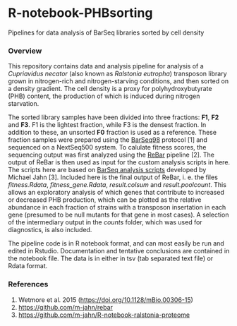 # R-notebook-PHBsorting 

Pipelines for data analysis of BarSeq libraries sorted by cell density

### Overview

This repository contains data and analysis pipeline for analysis of a *Cupriavidus necator* (also known as *Ralstonia eutropha*) transposon library grown in nitrogen-rich and nitrogen-starving conditions, and then sorted on a density gradient. The cell density is a proxy for polyhydroxybutyrate (PHB) content, the production of which is induced during nitrogen starvation. 

The sorted library samples have been divided into three fractions: **F1**, **F2** and **F3**. F1 is the lightest fraction, while F3 is the densest fraction. In addition to these, an unsorted **F0** fraction is used as a reference. These fraction samples were prepared using the [BarSeq98](https://doi.org/10.1128/mBio.00306-15) protocol [1] and sequenced on a NextSeq500 system. To calulate fitness scores, the sequencing output was first analyzed using the [ReBar](https://github.com/m-jahn/rebar) pipeline [2]. The output of ReBar is then used as input for the custom analysis scripts in here. The scripts here are based on [BarSeq analysis scripts](https://github.com/m-jahn/R-notebook-ralstonia-proteome) developed by Michael Jahn [3]. Included here is the final output of ReBar, i. e. the files *fitness.Rdata*, *fitness_gene.Rdata*, *result.colsum* and *result.poolcount*. This allows an exploratory analysis of which genes that contribute to increased or decreased PHB production, which can be plotted as the relative abundance in each fraction of strains with a transposon insertation in each gene (presumed to be null mutants for that gene in most cases).  A selection of the intermediary output in the *counts* folder, which was used for diagnostics, is also included. 

The pipeline code is in R notebook format, and can most easily be run and edited in Rstudio. Documentation and tentative conclusions are contained in the notebook file. The data is in either in tsv (tab separated text file) or Rdata format. 

### References 

1. Wetmore et al. 2015 (https://doi.org/10.1128/mBio.00306-15)
1. https://github.com/m-jahn/rebar
1. https://github.com/m-jahn/R-notebook-ralstonia-proteome
